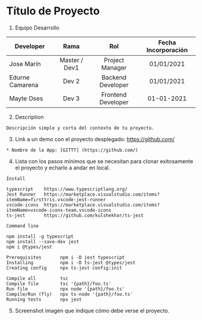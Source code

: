 Título de Proyecto
===================
1. Equipo Desarrollo 

| Developer | Rama | Rol | Fecha Incorporación |
| --- | :---:  | :---:  | :---:  |
| Jose Marín | Master / Dev1 | Project Manager | 01/01/2021 |
| Edurne Camarena | Dev 2 | Backend Developer| 01/01/2021 |
| Mayte Oses | Dev 3 | Frontend Developer| 01-01-2021 |

2. Description
```
Descripción simple y corta del contexto de tu proyecto.
```

3. Link a un demo con el proyecto desplegado: https://github.com/

```
* Nombre de la App: [GITTT] (https://github.com/)
```
4. Lista con los pasos mínimos que se necesitan para clonar exitosamente el proyecto y echarlo a andar en local.
```
Install

typescript    https://www.typescriptlang.org/
Jest Runner   https://marketplace.visualstudio.com/items?itemName=firsttris.vscode-jest-runner
vscode-icons  https://marketplace.visualstudio.com/items?itemName=vscode-icons-team.vscode-icons
ts-jest       https://github.com/kulshekhar/ts-jest 

Command line 

npm install -g typescript
npm install --save-dev jest
npm i @types/jest

Prerequisites       npm i -D jest typescript	
Installing          npm i -D ts-jest @types/jest	
Creating config     npx ts-jest config:init	

Compile all         tsc
Compile file        tsc '{path}/foo.ts'
Run file            npx node '{path}/foo.ts'
Compile/Run (fly)   npx ts-node '{path}/foo.ts'
Running tests       npx jest	
```

5. Screenshot imagen que indique cómo debe verse el proyecto.








